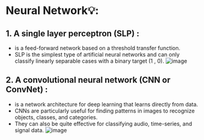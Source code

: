 # Neural Network💡:
## 1. A single layer perceptron (SLP) : 
  * is a feed-forward network based on a threshold transfer function. 
  * SLP is the simplest type of artificial neural networks and can only classify linearly separable cases with a binary target (1 , 0).
  ![image](https://github.com/user-attachments/assets/e59399ba-9b68-47bd-9bcf-1884cf774c2b)
## 2. A convolutional neural network (CNN or ConvNet) : 
   * is a network architecture for deep learning that learns directly from data.
   * CNNs are particularly useful for finding patterns in images to recognize objects, classes, and categories.
   * They can also be quite effective for classifying audio, time-series, and signal data.
  ![image](https://github.com/user-attachments/assets/bf9ce2eb-6b3c-4aaf-bbd4-e9bfe058eb5b)






